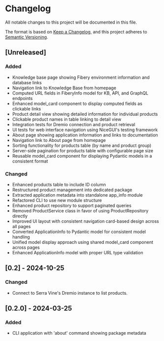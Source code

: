 # Changelog

All notable changes to this project will be documented in this file.

The format is based on [Keep a Changelog](https://keepachangelog.com/en/1.0.0/),
and this project adheres to [Semantic Versioning](https://semver.org/spec/v2.0.0.html).

## \[Unreleased\]

### Added

- Knowledge base page showing Fibery environment information and database links
- Navigation link to Knowledge Base from homepage
- Computed URL fields in FiberyInfo model for KB, API, and GraphQL endpoints
- Enhanced model_card component to display computed fields as clickable links
- Product detail view showing detailed information for individual products
- Clickable product names in table linking to detail view
- Integration tests for Dremio connection and product retrieval
- UI tests for web interface navigation using NiceGUI's testing framework
- About page showing application information and links to documentation
- Navigation link to About page from homepage
- Sorting functionality for products table (by name and product group)
- Server-side pagination for products table with configurable page size
- Reusable model_card component for displaying Pydantic models in a consistent format

### Changed

- Enhanced products table to include ID column
- Restructured product management into dedicated package
- Extracted application metadata into standalone app_info module
- Refactored CLI to use new module structure
- Enhanced product repository to support paginated queries
- Removed ProductService class in favor of using ProductRepository directly
- Improved UI layout with consistent navigation card-based design across all pages
- Converted ApplicationInfo to Pydantic model for consistent model handling
- Unified model display approach using shared model_card component across pages
- Enhanced ApplicationInfo model with proper URL type validation

## \[0.2\] - 2024-10-25

### Changed

- Connect to Serra Vine's Dremio instance to list products.

## \[0.2.0\] - 2024-03-25

### Added

- CLI application with 'about' command showing package metadata
